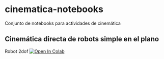 # cinematica-notebooks
Conjunto de notebooks para actividades de cinemática

## Cinemática directa de robots simple en el plano
Robot 2dof [![Open In Colab](https://colab.research.google.com/assets/colab-badge.svg)](https://colab.research.google.com/github/robotica-cem/cinematica-notebooks/blob/main/cinematica-directa-2D/robot-2dof.ipynb)
